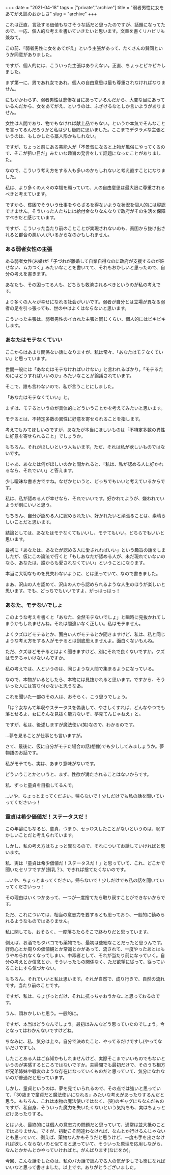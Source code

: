 +++
date = "2021-04-18"
tags = ["private","archive"]
title = "弱者男性に女をあてがえ論のおかしさ"
slug = "archive"
+++

これは正直、言及する価値もなさそうな話だと思ったのですが、話題になってたので、一応、個人的な考えを書いていきたいと思います。文章を書くリハビリも兼ねて。

この前、「弱者男性に女をあてがえ」という主張があって、たくさんの賛同というか同意がありました。

ですが、個人的には、こういった主張はありえない。正直、ちょっとピキピキしました。

まず第一に、男であれ女であれ、個人の自由意思は最も尊重されなければなりません。

にもかかわらず、弱者男性は悲惨な目にあっているんだから、大変な目にあっているんだから、女をあてがえ、というのは、ふざけるなとしか言いようがありません。

女性は人間であり、物でもなければ献上品でもない。というか本気でそんなことを言ってるんだろうかと私は少し疑問に思いました。ここまでデタラメな主張というのは、もしかしたら藁人形かもしれない。

ですが、ちょっと前にある芸能人が「不景気になると上物が風俗にやってくるので、そこが狙い目だ」みたいな趣旨の発言をして話題になったことがありました。

なので、こういう考え方をする人も多いのかもしれないと考え直すことになりました。

私は、より多くの人々の幸福を願っていて、人の自由意思は最大限に尊重されるべきと考えています。

ですから、貧困でそういう仕事をやらざるを得ないような状況を個人的には容認できません。そういった人たちには給付金なりなんなりで政府がその生活を保障すべきだと感じています。

ですが、こういった当たり前のことことが実現されないのも、貧困から抜け出されると都合の悪い人がいるからなのかもしれません。

### ある弱者女性の主張

ある弱者女性(未婚)が「子づれが離婚して自業自得なのに政府が支援するのが許せない、ムカつく」みたいなことを書いてて、それもおかしいと思ったので、自分の考えを書きます。

あなたも、その困ってる人も、どちらも救済されるべきというのが私の考えです。

より多くの人々が幸せになれる社会がいいです。弱者が自分とは立場が異なる弱者の足を引っ張っても、世の中はよくはならないと思います。

こういった主張は、弱者男性のイカれた主張と同じくらい、個人的にはピキピキします。

### あなたはモテなくていい

ここからはあまり関係ない話になりますが、私は常々、「あなたはモテなくていい」と思っています。

世間一般には「あなたはモテなければいけない」と言われるばかり。「モテるためにはどうすればいいのか」みたいなことが論議されています。

そこで、誰も言わないので、私が言うことにしました。

「あなたはモテなくていい」と。

まずは、モテるというのが具体的にどういうことかを考えてみたいと思います。

モテるとは、不特定多数の異性に好意を寄せられることを指します。

考えてもみてほしいのですが、あなたが本当にほしいものは「不特定多数の異性に好意を寄せられること」でしょうか。

もちろん、それがほしいという人もいます。ただ、それは私が欲しいものではないです。

じゃあ、あなたは何がほしいのかと聞かれると、「私は、私が認める人に好かれるなら、それでいい」と答えます。

少し曖昧な書き方ですね。なぜかというと、どっちでもいいと考えているからです。

私は、私が認める人が幸せなら、それでいいです。好かれてようが、嫌われていようが別にいいと思う。

もちろん、自分が認める人に認められたい、好かれたいと頑張ることは、素晴らしいことだと思います。

結論としては、あなたはモテなくてもいいし、モテてもいい。どちらでもいいと思います。

最初に「あなたは、あなたが認める人に愛されればいい」という趣旨の話をしましたが、仮にこの論法で行くと「もしあなたが認める人が、未だ現れていないのなら、あなたは、誰からも愛されなくていい」ということになります。

本当に大切なものを見失わないように、とは思っていて、なので書きました。

まあ、沢山の人を認めて、沢山の人から認められるような人生のほうが楽しいと思います。でも、どっちでもいいですよ、がっはっはっ！

### あなた、モテないでしょ

このような考えを書くと「あなた、全然モテないでしょ」と瞬時に見抜かれてしまうかもしれませんね。それは間違いなく正しい。私はモテません。

よくクズほどモテるとか、面白い人がモテるとか聞きますけど、私は、私と同じような考え方をする人がモテるとは到底思えませんよ。面白くないもんね。

ただ、クズほどモテるとはよく聞きますけど、別にそれで良くないですか。クズはモテちゃいけないんですか。

私の考えでは、人というのは、同じような人間で集まるようになっている。

なので、本物がいるとしたら、本物には見抜かれると思います。ですから、そういった人には寄り付かないと思うなあ。

これを聞いた一部のその人は、おそらく、こう思うでしょう。

「は？女なんて年収やステータスを偽装して、やさしくすれば、どんなやつでも落とせるよ、女にそんな見抜く能力ないぞ、夢見てんじゃねえ」と。

ですが、私は、後述しますが魔法使い(笑)なので、わかるのです。

...夢を見ることが仕事とも言いますが。

さて、最後に、仮に自分がモテた場合の話(想像)でも少ししてみましょうか。夢物語のお話です。

私がモテても、実は、あまり意味がないです。

どういうことかというと、まず、性欲が満たされることはないからです。

私、ずっと童貞を目指してるんで。

...いや、ちょっとまってください。帰らないで！少しだけでも私の話を聞いていってくださいっ！

### 童貞は希少価値だ！ステータスだ！

この年齢にもなると、童貞、つまり、セッ○スしたことがないというのは、恥ずかしいことだと考えられています。

しかし、私の考え方はちょっと異なるので、それについてお話していければと思います。

私、実は「童貞は希少価値だ！ステータスだ！」と思っていて、これ、どこかで聞いたセリフですが(貧乳？)、できれば捨てたくないのです。

...いや、ちょっとまってください。帰らないで！少しだけでも私の話を聞いていってくださいっっ！

その理由はいくつかあって、一つが一度捨てたら取り戻すことができないからです。

ただ、これについては、相当の意志力を要するとも思っており、一般的に勧められるようなものではありません。

私に関しても、おそらく、一度落ちたらそこで終わりだと思っています。

例えば、お酒でもタバコでも薬物でも、最初は些細なことだったと思うんです。好奇心とか周りの価値観とか常識とかがあって、流されて、一度やったあとはもうやめられなくなってしまい、中毒者として、それが当たり前になっていく。自分の考えとか信念とか、そういったもの関係なく、ただ欲望に従って、従っていることにすら気づかない。

もちろん、それでいいと私は思います。それが自然で、成り行きで、自然の流れです。当たり前のことです。

ですが、私は、ちょびっとだけ、それに抗っちゃおうかな...と思っておるのです。

うん、頭おかしいと思う。一般的に。

ですが、本当はどうなんでしょう。最初はみんなどう思っていたのでしょう。今となってはわかんないですけどね。

ちなみに、私、気分は上々。自分で決めたこと、やってるだけですし(やってないだけですし)。

したことある人はご存知かもしれませんけど、実際そこまでいいものでもないというのが実感するところではないですか。夫婦間でも最初だけで、そのうち相方が兄弟姉妹や戦友のような存在になっていくものだと思っていて、気分になれないのが普通だと思っています。

しかし、童貞というのは、夢を見ていられるので、その点では強いと思っていて、「30歳まで童貞だと魔法使いになれる」みたいな考えがあったりするんだと思う。もちろん、これは本物の魔法使いではなく、(笑)のギャグにちなんだものですが、私自身、そういった魔力を失いたくないという気持ちも、実はちょっとだけあったりする。

とはいえ、最終的には個人の意志力の問題だと思っていて、通常は並大抵のことではありません。ですが、初動こそ間違わなければ、なんとか行けるんじゃないとも思っていて、例えば、薬物なんかもそうだと思うけど、一度も手を出さなければ欲しくならないのと似てると思っていて、そういった原理を応用しながら、なんとかかんとかやっていければと。がんばります(なにをか)。

今回、こんな話をしたのは、私のバカ話で読んでる人の気が少しでも楽になればいいなと思って書きました。以上です。ありがとうございました。

